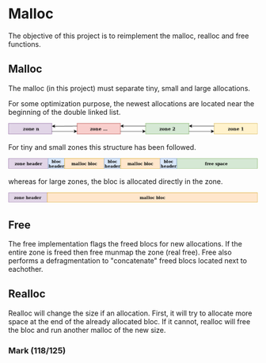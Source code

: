# Malloc

The objective of this project is to reimplement the malloc, realloc and free functions.

## Malloc

The malloc (in this project) must separate tiny, small and large allocations. 

For some optimization purpose, the newest allocations are located near the beginning of the double linked list.

<p align="center">
<img src="imgs/malloc_zones.png" alt="drawing" width="600" />
<p/>

For tiny and small zones this structure has been followed.

<p align="center">
<img src="imgs/malloc_struct.png" alt="drawing" width="800"/>
<p/>

whereas for large zones, the bloc is allocated directly in the zone.

<p align="center">
<img src="imgs/malloc_large.png" alt="drawing" width="800"/>
<p/>

## Free

The free implementation flags the freed blocs for new allocations. If the entire zone is freed then free munmap the zone (real free). Free also performs a defragmentation to "concatenate" freed blocs located next to eachother.

## Realloc

Realloc will change the size if an allocation. First, it will try to allocate more space at the end of the already allocated bloc. If it cannot, realloc will free the bloc and run another malloc of the new size.

### Mark (118/125)